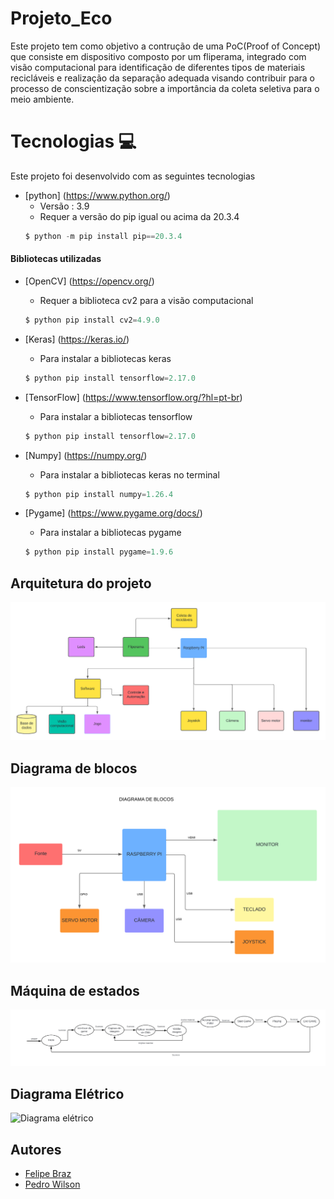 # Projeto_Eco

Este projeto tem como objetivo a contrução de uma PoC(Proof of Concept) que consiste em dispositivo composto por um fliperama, integrado com visão computacional para identificação de diferentes tipos de materiais recicláveis e realização da separação adequada visando contribuir para o processo de conscientização sobre a importância da coleta seletiva para o meio ambiente.

# Tecnologias 💻

Este projeto foi desenvolvido com as seguintes tecnologias 

- [python] (https://www.python.org/)
   - Versão : 3.9
  - Requer a versão do pip igual ou acima da 20.3.4
  ~~~python
  $ python -m pip install pip==20.3.4
  ~~~~
#### Bibliotecas utilizadas 
- [OpenCV] (https://opencv.org/)
  - Requer a biblioteca cv2 para a visão computacional
  ~~~ python 
  $ python pip install cv2=4.9.0  
  ~~~
  
- [Keras] (https://keras.io/)
  - Para instalar a bibliotecas keras 
  ~~~ python  
  $ python pip install tensorflow=2.17.0
  ~~~
- [TensorFlow] (https://www.tensorflow.org/?hl=pt-br)  
  - Para instalar a bibliotecas tensorflow
  ~~~ python  
  $ python pip install tensorflow=2.17.0
  ~~~

- [Numpy] (https://numpy.org/)
  - Para instalar a bibliotecas keras no terminal
  ~~~ python 
  $ python pip install numpy=1.26.4
  ~~~~

- [Pygame] (https://www.pygame.org/docs/)
  - Para instalar a bibliotecas pygame  
  ~~~ python 
  $ python pip install pygame=1.9.6
  ~~~

## Arquitetura do projeto

![Diagrama de Arquitetura](Images/Arquitetura_projeto.png)

## Diagrama de blocos 

![Diagrama de blocos](Images/Diagrama_de_blocos.png)

## Máquina de estados

![Máquina de Estados](Images/Maquina_de_estados.png)

## Diagrama Elétrico

![Diagrama elétrico]()


  

## Autores
- [Felipe Braz](https://github.com/felipebrazfb333)
- [Pedro Wilson](https://github.com/Pwsouza)








